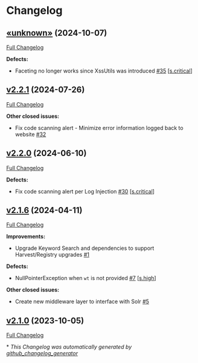 # Changelog

## [«unknown»](https://github.com/NASA-PDS/search-ui-legacy/tree/«unknown») (2024-10-07)

[Full Changelog](https://github.com/NASA-PDS/search-ui-legacy/compare/v2.2.1...«unknown»)

**Defects:**

- Faceting no longer works since XssUtils was introduced [\#35](https://github.com/NASA-PDS/search-ui-legacy/issues/35) [[s.critical](https://github.com/NASA-PDS/search-ui-legacy/labels/s.critical)]

## [v2.2.1](https://github.com/NASA-PDS/search-ui-legacy/tree/v2.2.1) (2024-07-26)

[Full Changelog](https://github.com/NASA-PDS/search-ui-legacy/compare/v2.2.0...v2.2.1)

**Other closed issues:**

- Fix code scanning alert - Minimize error information logged back to website [\#32](https://github.com/NASA-PDS/search-ui-legacy/issues/32)

## [v2.2.0](https://github.com/NASA-PDS/search-ui-legacy/tree/v2.2.0) (2024-06-10)

[Full Changelog](https://github.com/NASA-PDS/search-ui-legacy/compare/v2.1.6...v2.2.0)

**Defects:**

- Fix code scanning alert per Log Injection [\#30](https://github.com/NASA-PDS/search-ui-legacy/issues/30) [[s.critical](https://github.com/NASA-PDS/search-ui-legacy/labels/s.critical)]

## [v2.1.6](https://github.com/NASA-PDS/search-ui-legacy/tree/v2.1.6) (2024-04-11)

[Full Changelog](https://github.com/NASA-PDS/search-ui-legacy/compare/v2.1.0...v2.1.6)

**Improvements:**

- Upgrade Keyword Search and dependencies to support Harvest/Registry upgrades [\#1](https://github.com/NASA-PDS/search-ui-legacy/issues/1)

**Defects:**

- NullPointerException when `wt` is not provided [\#7](https://github.com/NASA-PDS/search-ui-legacy/issues/7) [[s.high](https://github.com/NASA-PDS/search-ui-legacy/labels/s.high)]

**Other closed issues:**

- Create new middleware layer to interface with Solr [\#5](https://github.com/NASA-PDS/search-ui-legacy/issues/5)

## [v2.1.0](https://github.com/NASA-PDS/search-ui-legacy/tree/v2.1.0) (2023-10-05)

[Full Changelog](https://github.com/NASA-PDS/search-ui-legacy/compare/aeca3206a0fae3d911ce6f23d68e84656a6074cf...v2.1.0)



\* *This Changelog was automatically generated by [github_changelog_generator](https://github.com/github-changelog-generator/github-changelog-generator)*

